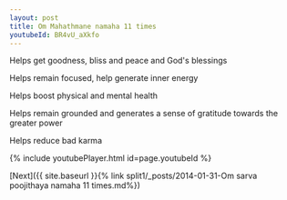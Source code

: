 ```yaml
---
layout: post
title: Om Mahathmane namaha 11 times
youtubeId: BR4vU_aXkfo
---
```

 
 
Helps get goodness, bliss and peace and God's blessings
 
Helps remain focused, help generate inner energy 
 
Helps boost physical and mental health 
 
Helps remain grounded and generates a sense of gratitude towards the greater power 
 
Helps reduce bad karma
 
 
 
 


{% include youtubePlayer.html id=page.youtubeId %}
 
[Next]({{ site.baseurl }}{% link  split1/_posts/2014-01-31-Om sarva poojithaya namaha 11 times.md%})
 
